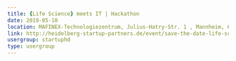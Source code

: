 ```yaml
---
title: {Life Science} meets IT | Hackathon
date: 2019-05-10
location: MAFINEX-Technologiezentrum, Julius-Hatry-Str. 1 , Mannheim, 68163, Deutschland
link: http://heidelberg-startup-partners.de/event/save-the-date-life-science-meets-it-hackathon-2/
usergroup: startuphd
type: usergroup
---
```

